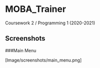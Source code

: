 # MOBA_Trainer
Coursework 2 / Programming 1 (2020-2021)


## Screenshots

###Main Menu

[Image/screenshots/main_menu.png]
